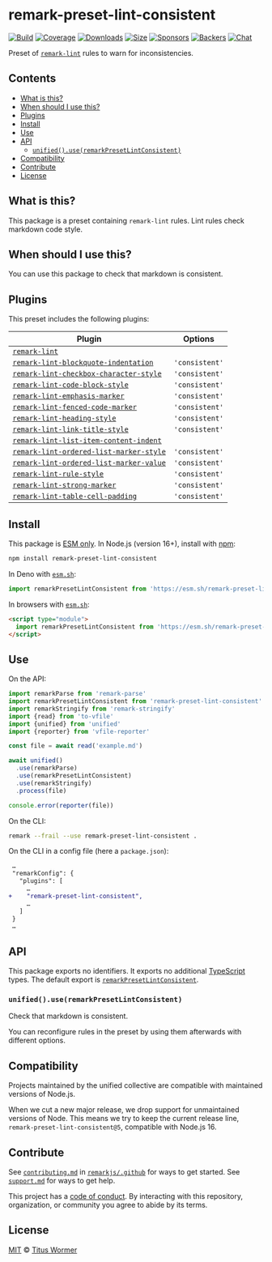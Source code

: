 <!--This file is generated-->

# remark-preset-lint-consistent

[![Build][badge-build-image]][badge-build-url]
[![Coverage][badge-coverage-image]][badge-coverage-url]
[![Downloads][badge-downloads-image]][badge-downloads-url]
[![Size][badge-size-image]][badge-size-url]
[![Sponsors][badge-funding-sponsors-image]][badge-funding-url]
[![Backers][badge-funding-backers-image]][badge-funding-url]
[![Chat][badge-chat-image]][badge-chat-url]

Preset of [`remark-lint`][github-remark-lint] rules to warn for inconsistencies.

## Contents

* [What is this?](#what-is-this)
* [When should I use this?](#when-should-i-use-this)
* [Plugins](#plugins)
* [Install](#install)
* [Use](#use)
* [API](#api)
  * [`unified().use(remarkPresetLintConsistent)`](#unifieduseremarkpresetlintconsistent)
* [Compatibility](#compatibility)
* [Contribute](#contribute)
* [License](#license)

## What is this?

This package is a preset containing `remark-lint` rules.
Lint rules check markdown code style.

## When should I use this?

You can use this package to check that markdown is consistent.

## Plugins

This preset includes the following plugins:

| Plugin | Options |
| - | - |
| [`remark-lint`](https://github.com/remarkjs/remark-lint/tree/main/packages/remark-lint) | |
| [`remark-lint-blockquote-indentation`](https://github.com/remarkjs/remark-lint/tree/main/packages/remark-lint-blockquote-indentation) | `'consistent'` |
| [`remark-lint-checkbox-character-style`](https://github.com/remarkjs/remark-lint/tree/main/packages/remark-lint-checkbox-character-style) | `'consistent'` |
| [`remark-lint-code-block-style`](https://github.com/remarkjs/remark-lint/tree/main/packages/remark-lint-code-block-style) | `'consistent'` |
| [`remark-lint-emphasis-marker`](https://github.com/remarkjs/remark-lint/tree/main/packages/remark-lint-emphasis-marker) | `'consistent'` |
| [`remark-lint-fenced-code-marker`](https://github.com/remarkjs/remark-lint/tree/main/packages/remark-lint-fenced-code-marker) | `'consistent'` |
| [`remark-lint-heading-style`](https://github.com/remarkjs/remark-lint/tree/main/packages/remark-lint-heading-style) | `'consistent'` |
| [`remark-lint-link-title-style`](https://github.com/remarkjs/remark-lint/tree/main/packages/remark-lint-link-title-style) | `'consistent'` |
| [`remark-lint-list-item-content-indent`](https://github.com/remarkjs/remark-lint/tree/main/packages/remark-lint-list-item-content-indent) | |
| [`remark-lint-ordered-list-marker-style`](https://github.com/remarkjs/remark-lint/tree/main/packages/remark-lint-ordered-list-marker-style) | `'consistent'` |
| [`remark-lint-ordered-list-marker-value`](https://github.com/remarkjs/remark-lint/tree/main/packages/remark-lint-ordered-list-marker-value) | `'consistent'` |
| [`remark-lint-rule-style`](https://github.com/remarkjs/remark-lint/tree/main/packages/remark-lint-rule-style) | `'consistent'` |
| [`remark-lint-strong-marker`](https://github.com/remarkjs/remark-lint/tree/main/packages/remark-lint-strong-marker) | `'consistent'` |
| [`remark-lint-table-cell-padding`](https://github.com/remarkjs/remark-lint/tree/main/packages/remark-lint-table-cell-padding) | `'consistent'` |

## Install

This package is [ESM only][github-gist-esm].
In Node.js (version 16+),
install with [npm][npm-install]:

```sh
npm install remark-preset-lint-consistent
```

In Deno with [`esm.sh`][esm-sh]:

```js
import remarkPresetLintConsistent from 'https://esm.sh/remark-preset-lint-consistent@5'
```

In browsers with [`esm.sh`][esm-sh]:

```html
<script type="module">
  import remarkPresetLintConsistent from 'https://esm.sh/remark-preset-lint-consistent@5?bundle'
</script>
```

## Use

On the API:

```js
import remarkParse from 'remark-parse'
import remarkPresetLintConsistent from 'remark-preset-lint-consistent'
import remarkStringify from 'remark-stringify'
import {read} from 'to-vfile'
import {unified} from 'unified'
import {reporter} from 'vfile-reporter'

const file = await read('example.md')

await unified()
  .use(remarkParse)
  .use(remarkPresetLintConsistent)
  .use(remarkStringify)
  .process(file)

console.error(reporter(file))
```

On the CLI:

```sh
remark --frail --use remark-preset-lint-consistent .
```

On the CLI in a config file (here a `package.json`):

```diff
 …
 "remarkConfig": {
   "plugins": [
     …
+    "remark-preset-lint-consistent",
     …
   ]
 }
 …
```

## API

This package exports no identifiers.
It exports no additional [TypeScript][typescript] types.
The default export is
[`remarkPresetLintConsistent`][api-remark-preset-lint-consistent].

### `unified().use(remarkPresetLintConsistent)`

Check that markdown is consistent.

You can reconfigure rules in the preset by using them afterwards with different
options.

## Compatibility

Projects maintained by the unified collective are compatible with maintained
versions of Node.js.

When we cut a new major release, we drop support for unmaintained versions of
Node.
This means we try to keep the current release line,
`remark-preset-lint-consistent@5`,
compatible with Node.js 16.

## Contribute

See [`contributing.md`][github-dotfiles-contributing] in [`remarkjs/.github`][github-dotfiles-health] for ways
to get started.
See [`support.md`][github-dotfiles-support] for ways to get help.

This project has a [code of conduct][github-dotfiles-coc].
By interacting with this repository, organization, or community you agree to
abide by its terms.

## License

[MIT][file-license] © [Titus Wormer][author]

[api-remark-preset-lint-consistent]: #unifieduseremarkpresetlintconsistent

[author]: https://wooorm.com

[badge-build-image]: https://github.com/remarkjs/remark-lint/workflows/main/badge.svg

[badge-build-url]: https://github.com/remarkjs/remark-lint/actions

[badge-chat-image]: https://img.shields.io/badge/chat-discussions-success.svg

[badge-chat-url]: https://github.com/remarkjs/remark/discussions

[badge-coverage-image]: https://img.shields.io/codecov/c/github/remarkjs/remark-lint.svg

[badge-coverage-url]: https://codecov.io/github/remarkjs/remark-lint

[badge-downloads-image]: https://img.shields.io/npm/dm/remark-preset-lint-consistent.svg

[badge-downloads-url]: https://www.npmjs.com/package/remark-preset-lint-consistent

[badge-funding-backers-image]: https://opencollective.com/unified/backers/badge.svg

[badge-funding-sponsors-image]: https://opencollective.com/unified/sponsors/badge.svg

[badge-funding-url]: https://opencollective.com/unified

[badge-size-image]: https://img.shields.io/bundlejs/size/remark-preset-lint-consistent

[badge-size-url]: https://bundlejs.com/?q=remark-preset-lint-consistent

[esm-sh]: https://esm.sh

[file-license]: https://github.com/remarkjs/remark-lint/blob/main/license

[github-dotfiles-coc]: https://github.com/remarkjs/.github/blob/main/code-of-conduct.md

[github-dotfiles-contributing]: https://github.com/remarkjs/.github/blob/main/contributing.md

[github-dotfiles-health]: https://github.com/remarkjs/.github

[github-dotfiles-support]: https://github.com/remarkjs/.github/blob/main/support.md

[github-gist-esm]: https://gist.github.com/sindresorhus/a39789f98801d908bbc7ff3ecc99d99c

[github-remark-lint]: https://github.com/remarkjs/remark-lint

[npm-install]: https://docs.npmjs.com/cli/install

[typescript]: https://www.typescriptlang.org
